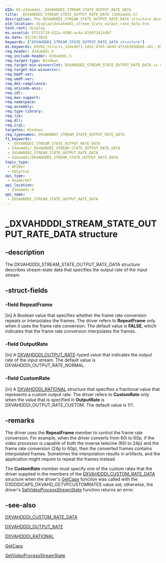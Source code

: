 ```yaml
---
UID: NS:d3dumddi._DXVAHDDDI_STREAM_STATE_OUTPUT_RATE_DATA
title: _DXVAHDDDI_STREAM_STATE_OUTPUT_RATE_DATA (d3dumddi.h)
description: The DXVAHDDDI_STREAM_STATE_OUTPUT_RATE_DATA structure describes stream-state data that specifies the output rate of the input stream.
old-location: display\dxvahdddi_stream_state_output_rate_data.htm
tech.root: display
ms.assetid: 97523719-d22a-4390-ac4a-6240f24144bf
ms.date: 05/10/2018
keywords: ["DXVAHDDDI_STREAM_STATE_OUTPUT_RATE_DATA structure"]
ms.keywords: DXVA2_Structs_32dedbf1-1052-4765-a0dd-4f536389dbb6.xml, DXVAHDDDI_STREAM_STATE_OUTPUT_RATE_DATA, DXVAHDDDI_STREAM_STATE_OUTPUT_RATE_DATA structure [Display Devices], _DXVAHDDDI_STREAM_STATE_OUTPUT_RATE_DATA, d3dumddi/DXVAHDDDI_STREAM_STATE_OUTPUT_RATE_DATA, display.dxvahdddi_stream_state_output_rate_data
req.header: d3dumddi.h
req.include-header: D3dumddi.h
req.target-type: Windows
req.target-min-winverclnt: DXVAHDDDI_STREAM_STATE_OUTPUT_RATE_DATA is supported beginning with the Windows 7 operating system.
req.target-min-winversvr: 
req.kmdf-ver: 
req.umdf-ver: 
req.ddi-compliance: 
req.unicode-ansi: 
req.idl: 
req.max-support: 
req.namespace: 
req.assembly: 
req.type-library: 
req.lib: 
req.dll: 
req.irql: 
targetos: Windows
req.typenames: DXVAHDDDI_STREAM_STATE_OUTPUT_RATE_DATA
f1_keywords:
 - _DXVAHDDDI_STREAM_STATE_OUTPUT_RATE_DATA
 - d3dumddi/_DXVAHDDDI_STREAM_STATE_OUTPUT_RATE_DATA
 - DXVAHDDDI_STREAM_STATE_OUTPUT_RATE_DATA
 - d3dumddi/DXVAHDDDI_STREAM_STATE_OUTPUT_RATE_DATA
topic_type:
 - APIRef
 - kbSyntax
api_type:
 - HeaderDef
api_location:
 - d3dumddi.h
api_name:
 - DXVAHDDDI_STREAM_STATE_OUTPUT_RATE_DATA
---
```


# _DXVAHDDDI_STREAM_STATE_OUTPUT_RATE_DATA structure


## -description

The DXVAHDDDI_STREAM_STATE_OUTPUT_RATE_DATA structure describes stream-state data that specifies the output rate of the input stream.

## -struct-fields

### -field RepeatFrame

[in] A Boolean value that specifies whether the frame rate conversion repeats or interpolates the frames. The driver refers to <b>RepeatFrame</b> only when it uses the frame rate conversion. The default value is <b>FALSE</b>, which indicates that the frame rate conversion interpolates the frames.

### -field OutputRate

[in] A <a href="https://docs.microsoft.com/windows-hardware/drivers/ddi/d3dumddi/ne-d3dumddi-_dxvahdddi_output_rate">DXVAHDDDI_OUTPUT_RATE</a>-typed value that indicates the output rate of the input stream. The default value is DXVAHDDDI_OUTPUT_RATE_NORMAL.

### -field CustomRate

[in] A <a href="https://docs.microsoft.com/windows-hardware/drivers/ddi/d3dumddi/ns-d3dumddi-_dxvahdddi_rational">DXVAHDDDI_RATIONAL</a> structure that specifies a fractional value that represents a custom output rate. The driver refers to <b>CustomRate</b> only when the value that is specified in <b>OutputRate</b> is DXVAHDDDI_OUTPUT_RATE_CUSTOM. The default value is 1/1.

## -remarks

The driver uses the <b>RepeatFrame</b> member to control the frame rate conversion. For example, when the driver converts from 60i to 60p, if the video processor is capable of both the inverse telecine (60i to 24p) and the frame rate conversion (24p to 60p), then the converted frames contains interpolated frames. Sometimes the interpolation results in artifacts, and the application might require to repeat the frames instead.

The <b>CustomRate</b> member must specify one of the custom rates that the driver supplied in the members of the <a href="https://docs.microsoft.com/windows-hardware/drivers/ddi/d3dumddi/ns-d3dumddi-_dxvahdddi_custom_rate_data">DXVAHDDDI_CUSTOM_RATE_DATA</a> structure when the driver's <a href="https://docs.microsoft.com/windows-hardware/drivers/ddi/d3dumddi/nc-d3dumddi-pfnd3dddi_getcaps">GetCaps</a> function was called with the D3DDDICAPS_DXVAHD_GETVPCUSTOMRATES value set; otherwise, the driver's <a href="https://docs.microsoft.com/windows-hardware/drivers/ddi/d3dumddi/nc-d3dumddi-pfnd3dddi_dxvahd_setvideoprocessstreamstate">SetVideoProcessStreamState</a> function returns an error.

## -see-also

<a href="https://docs.microsoft.com/windows-hardware/drivers/ddi/d3dumddi/ns-d3dumddi-_dxvahdddi_custom_rate_data">DXVAHDDDI_CUSTOM_RATE_DATA</a>



<a href="https://docs.microsoft.com/windows-hardware/drivers/ddi/d3dumddi/ne-d3dumddi-_dxvahdddi_output_rate">DXVAHDDDI_OUTPUT_RATE</a>



<a href="https://docs.microsoft.com/windows-hardware/drivers/ddi/d3dumddi/ns-d3dumddi-_dxvahdddi_rational">DXVAHDDDI_RATIONAL</a>



<a href="https://docs.microsoft.com/windows-hardware/drivers/ddi/d3dumddi/nc-d3dumddi-pfnd3dddi_getcaps">GetCaps</a>



<a href="https://docs.microsoft.com/windows-hardware/drivers/ddi/d3dumddi/nc-d3dumddi-pfnd3dddi_dxvahd_setvideoprocessstreamstate">SetVideoProcessStreamState</a>

